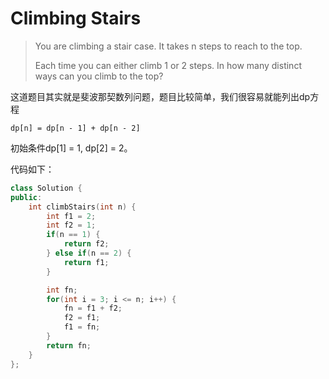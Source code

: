 # Climbing Stairs

> You are climbing a stair case. It takes n steps to reach to the top.
>
> Each time you can either climb 1 or 2 steps. In how many distinct ways can you climb to the top?

这道题目其实就是斐波那契数列问题，题目比较简单，我们很容易就能列出dp方程

`dp[n] = dp[n - 1] + dp[n - 2]`

初始条件dp\[1\] = 1, dp\[2\] = 2。

代码如下：

```cpp
class Solution {
public:
    int climbStairs(int n) {
        int f1 = 2;
        int f2 = 1;
        if(n == 1) {
            return f2;
        } else if(n == 2) {
            return f1;
        }

        int fn;
        for(int i = 3; i <= n; i++) {
            fn = f1 + f2;
            f2 = f1;
            f1 = fn;
        }
        return fn;
    }
};
```

